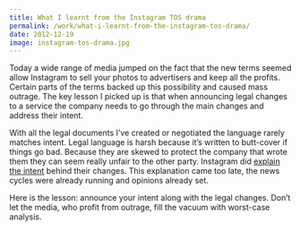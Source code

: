 ```yaml
---
title: What I learnt from the Instagram TOS drama
permalink: /work/what-i-learnt-from-the-instagram-tos-drama/
date: 2012-12-19
image: instagram-tos-drama.jpg
---
```

Today a wide range of media jumped on the fact that the new terms seemed allow Instagram to sell your photos to advertisers and keep all the profits. Certain parts of the terms backed up this possibility and caused mass outrage. The key lesson I picked up is that when announcing legal changes to a service the company needs to go through the main changes and address their intent.

With all the legal documents I’ve created or negotiated the language rarely matches intent. Legal language is harsh because it’s written to butt-cover if things go bad. Because they are skewed to protect the company that wrote them they can seem really unfair to the other party. Instagram did <a href="http://blog.instagram.com/post/38252135408/thank-you-and-were-listening" target="_blank">explain the intent</a> behind their changes. This explanation came too late, the news cycles were already running and opinions already set.

Here is the lesson: announce your intent along with the legal changes. Don’t let the media, who profit from outrage, fill the vacuum with worst-case analysis.